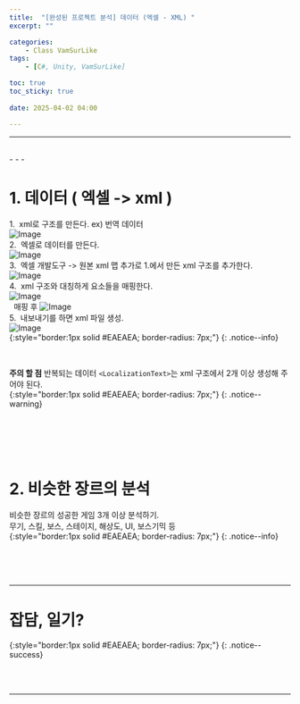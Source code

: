 ```yaml
---
title:  "[완성된 프로젝트 분석] 데이터 (엑셀 - XML) "
excerpt: ""

categories:
    - Class VamSurLike
tags:
    - [C#, Unity, VamSurLike]

toc: true
toc_sticky: true
 
date: 2025-04-02 04:00

---
```

- - -


<br>
- - - 

<!--&nbsp;🔹 ✔ ✅  -->

# 1. 데이터 ( 엑셀 -> xml )
1.&nbsp;&nbsp;xml로 구조를 만든다. ex) 번역 데이터  
![Image](https://github.com/user-attachments/assets/b3796686-e5f8-4e70-b7d6-89e3e59de05b)  
2.&nbsp;&nbsp;엑셀로 데이터를 만든다.  
![Image](https://github.com/user-attachments/assets/1024b9c1-c63f-4976-bd9a-6eb4a32da2b6)  
3.&nbsp;&nbsp;엑셀 개발도구 -> 원본 xml 맵 추가로 1.에서 만든 xml 구조를 추가한다.  
![Image](https://github.com/user-attachments/assets/7ae5b020-ead1-4690-8752-847b18773730)  
4.&nbsp;&nbsp;xml 구조와 대칭하게 요소들을 매핑한다.  
![Image](https://github.com/user-attachments/assets/3b8caba6-3a2b-43ed-80cb-0e09ab61471c)  
&nbsp;&nbsp;매핑 후  ![Image](https://github.com/user-attachments/assets/4825a9a8-3e38-49f6-908d-3e122872d4ba)  
5.&nbsp;&nbsp;내보내기를 하면 xml 파일 생성.  
![Image](https://github.com/user-attachments/assets/bd48f9a0-c857-4bec-86f4-c75648027c8f)  
{:style="border:1px solid #EAEAEA; border-radius: 7px;"}
{: .notice--info}  

<br>

**주의 할 점**
반복되는 데이터 `<LocalizationText>`는 xml 구조에서 2개 이상 생성해 주어야 된다.  
{:style="border:1px solid #EAEAEA; border-radius: 7px;"}
{: .notice--warning}  

<br><br><br><br>

# 2. 비슷한 장르의 분석
비슷한 장르의 성공한 게임 3개 이상 분석하기.  
무기, 스킬, 보스, 스테이지, 해상도, UI, 보스기믹 등  
{:style="border:1px solid #EAEAEA; border-radius: 7px;"}
{: .notice--info}

<br><br><br>
- - - 

# 잡담, 일기?
{:style="border:1px solid #EAEAEA; border-radius: 7px;"}
{: .notice--success}  


<br><br>
- - -